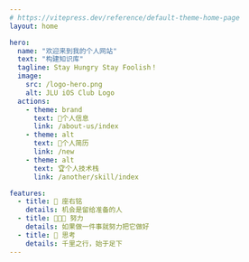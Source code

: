 ```yaml
---
# https://vitepress.dev/reference/default-theme-home-page
layout: home

hero:
  name: "欢迎来到我的个人网站"
  text: "构建知识库"
  tagline: Stay Hungry Stay Foolish！
  image:
    src: /logo-hero.png
    alt: JLU iOS Club Logo
  actions:
    - theme: brand
      text: 🎈个人信息
      link: /about-us/index
    - theme: alt
      text: 👔个人简历
      link: /new
    - theme: alt
      text: 🏆个人技术栈
      link: /another/skill/index

features:
  - title: 🍎 座右铭
    details: 机会是留给准备的人
  - title: 👩🏻‍💻 努力
    details: 如果做一件事就努力把它做好
  - title: 📅 思考
    details: 千里之行，始于足下
---
```


